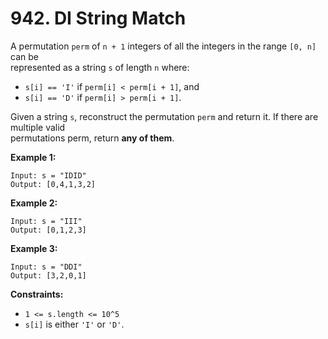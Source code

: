 # 942. DI String Match

A permutation `perm` of `n + 1` integers of all the integers in the range `[0, n]` can be  
represented as a string `s` of length `n` where:

- `s[i] == 'I'` if `perm[i] < perm[i + 1]`, and
- `s[i] == 'D'` if `perm[i] > perm[i + 1]`.

Given a string `s`, reconstruct the permutation `perm` and return it. If there are multiple valid  
permutations perm, return **any of them**.

**Example 1:**

    Input: s = "IDID"
    Output: [0,4,1,3,2]

**Example 2:**

    Input: s = "III"
    Output: [0,1,2,3]

**Example 3:**

    Input: s = "DDI"
    Output: [3,2,0,1]

**Constraints:**

- `1 <= s.length <= 10^5`
- `s[i]` is either `'I'` or `'D'`.
